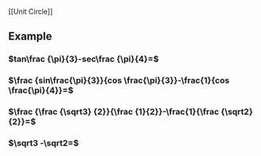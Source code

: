 [[Unit Circle]]
## Example
### $tan\frac {\pi}{3}-sec\frac {\pi}{4}=$
### $\frac {sin\frac{\pi}{3}}{cos \frac{\pi}{3}}-\frac{1}{cos \frac{\pi}{4}}=$
### $\frac {\frac {\sqrt3} {2}}{\frac {1}{2}}-\frac{1}{\frac {\sqrt2}{2}}=$
### $\sqrt3 -\sqrt2=$
